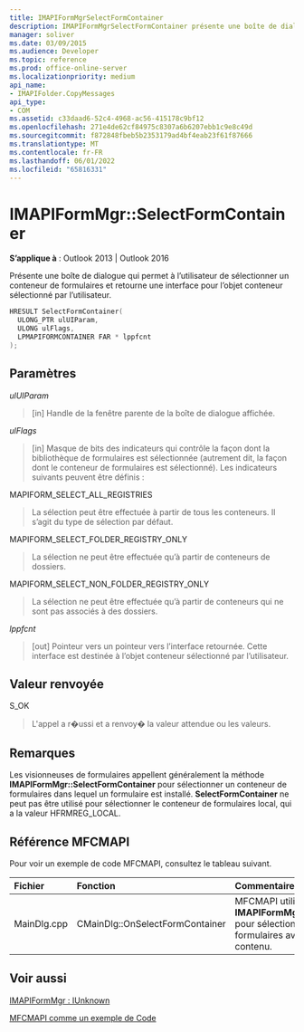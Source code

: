 ```yaml
---
title: IMAPIFormMgrSelectFormContainer
description: IMAPIFormMgrSelectFormContainer présente une boîte de dialogue qui permet à l’utilisateur de sélectionner un conteneur de formulaires et retourne une interface pour l’objet conteneur.
manager: soliver
ms.date: 03/09/2015
ms.audience: Developer
ms.topic: reference
ms.prod: office-online-server
ms.localizationpriority: medium
api_name:
- IMAPIFolder.CopyMessages
api_type:
- COM
ms.assetid: c33daad6-52c4-4968-ac56-415178c9bf12
ms.openlocfilehash: 271e4de62cf84975c8307a6b6207ebb1c9e8c49d
ms.sourcegitcommit: f872848fbeb5b2353179ad4bf4eab23f61f87666
ms.translationtype: MT
ms.contentlocale: fr-FR
ms.lasthandoff: 06/01/2022
ms.locfileid: "65816331"
---
```

# <a name="imapiformmgrselectformcontainer"></a>IMAPIFormMgr::SelectFormContainer

  
  
**S’applique à** : Outlook 2013 | Outlook 2016 
  
Présente une boîte de dialogue qui permet à l’utilisateur de sélectionner un conteneur de formulaires et retourne une interface pour l’objet conteneur sélectionné par l’utilisateur.
  
```cpp
HRESULT SelectFormContainer(
  ULONG_PTR ulUIParam,
  ULONG ulFlags,
  LPMAPIFORMCONTAINER FAR * lppfcnt
);
```

## <a name="parameters"></a>Paramètres

 _ulUIParam_
  
> [in] Handle de la fenêtre parente de la boîte de dialogue affichée. 
    
 _ulFlags_
  
> [in] Masque de bits des indicateurs qui contrôle la façon dont la bibliothèque de formulaires est sélectionnée (autrement dit, la façon dont le conteneur de formulaires est sélectionné). Les indicateurs suivants peuvent être définis :
    
MAPIFORM_SELECT_ALL_REGISTRIES 
  
> La sélection peut être effectuée à partir de tous les conteneurs. Il s’agit du type de sélection par défaut. 
    
MAPIFORM_SELECT_FOLDER_REGISTRY_ONLY 
  
> La sélection ne peut être effectuée qu’à partir de conteneurs de dossiers.
    
MAPIFORM_SELECT_NON_FOLDER_REGISTRY_ONLY 
  
> La sélection ne peut être effectuée qu’à partir de conteneurs qui ne sont pas associés à des dossiers.
    
 _lppfcnt_
  
> [out] Pointeur vers un pointeur vers l’interface retournée. Cette interface est destinée à l’objet conteneur sélectionné par l’utilisateur.
    
## <a name="return-value"></a>Valeur renvoyée

S_OK 
  
> L'appel a r�ussi et a renvoy� la valeur attendue ou les valeurs.
    
## <a name="remarks"></a>Remarques

Les visionneuses de formulaires appellent généralement la méthode **IMAPIFormMgr::SelectFormContainer** pour sélectionner un conteneur de formulaires dans lequel un formulaire est installé. **SelectFormContainer** ne peut pas être utilisé pour sélectionner le conteneur de formulaires local, qui a la valeur HFRMREG_LOCAL. 
  
## <a name="mfcmapi-reference"></a>Référence MFCMAPI

Pour voir un exemple de code MFCMAPI, consultez le tableau suivant.
  
|**Fichier**|**Fonction**|**Commentaire**|
|:-----|:-----|:-----|
|MainDlg.cpp  <br/> |CMainDlg::OnSelectFormContainer  <br/> |MFCMAPI utilise la méthode **IMAPIFormMgr::SelectFormContainer** pour sélectionner un conteneur de formulaires avant de restituer son contenu. |
   
## <a name="see-also"></a>Voir aussi



[IMAPIFormMgr : IUnknown](imapiformmgriunknown.md)


[MFCMAPI comme un exemple de Code](mfcmapi-as-a-code-sample.md)

